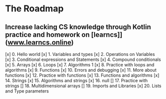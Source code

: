 # The Roadmap

## Increase lacking CS knowledge through Kotlin practice and homework on [learncs]](www.learncs.online)
[x] 0. Hello world
[x] 1. Variables and types
[x] 2. Operations on Variables
[x] 3. Conditional expressions and Statements
[x] 4. Compound conditionals
[x] 5. Arrays
[x] 6. Loops
[x] 7. Algorithms 1
[x] 8. Practice with loops and algorithms
[x] 9. Functions
[x] 10. Errors and debugging
[x] 11. More about functions
[x] 12. Practice with functions
[x] 13. Functions and algorithms
[x] 14. Strings
[x] 15. Algorithms and strings
[x] 16. null
[] 17. Practice with strings
[] 18. Multidimensional arrays
[] 19. Imports and Libraries
[x] 20. Lists and Type parameters
